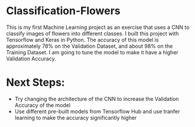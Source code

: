 # Classification-Flowers
This is my first Machine Learning project as an exercise that uses a CNN to classify images of flowers into different classes. I built this project with Tensorflow and Keras in Python. The accuracy of this model is approximately 78% on the Validation Dataset, and about 98% on the Training Dataset. I am going to tune the model to make it have a higher Validation Accuracy. 

# Next Steps:
- Try changing the architecture of the CNN to increase the Validation Accuracy of the model
- Use different pre-built models from Tensorflow Hub and use tranfer learning to make the accuracy significantly higher

